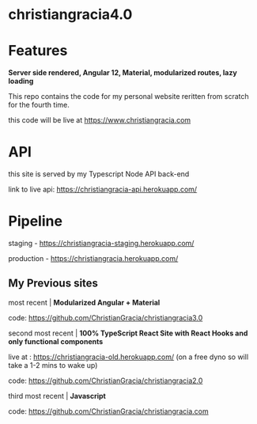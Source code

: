 # christiangracia4.0

# Features

**Server side rendered, Angular 12, Material, modularized routes, lazy loading**

This repo contains the code for my personal website reritten from scratch for the fourth time.

this code will be live at https://www.christiangracia.com

# API

this site is served by my Typescript Node API back-end

link to live api: https://christiangracia-api.herokuapp.com/

# Pipeline

staging - https://christiangracia-staging.herokuapp.com/

production - https://christiangracia.herokuapp.com/

## My Previous sites

most recent | **Modularized Angular + Material**

code: https://github.com/ChristianGracia/christiangracia3.0



second most recent | **100% TypeScript React Site with React Hooks and only functional components**

live at : https://christiangracia-old.herokuapp.com/ (on a free dyno so will take a 1-2 mins to wake up)

code: https://github.com/ChristianGracia/christiangracia2.0



third most recent | **Javascript**

code: https://github.com/ChristianGracia/christiangracia.com
